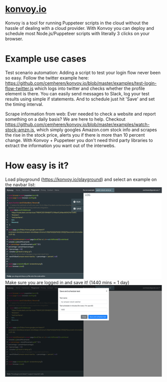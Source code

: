 # [konvoy.io](https://konvoy.io)
Konvoy is a tool for running Puppeteer scripts in the cloud without the hassle of dealing with a cloud provider. With Konvoy you can deploy and schedule most Node.js/Puppeteer scripts with literally 3 clicks on your browser. 

# Example use cases
Test scenario automation: 
Adding a script to test your login flow never been so easy. Follow the twitter example here: https://github.com/cemheren/konvoy.io/blob/master/examples/test-login-flow-twitter.js which logs into twitter and checks whether the profile element is there. You can easily send messages to Slack, log your test results using simple if statements. And to schedule just hit 'Save' and set the timing interval. 

Scrape information from web: 
Ever needed to check a website and report something on a daily basis? We are here to help. Checkout https://github.com/cemheren/konvoy.io/blob/master/examples/watch-stock-amzn.js, which simply googles Amazon.com stock info and scrapes the rise in the stock price, alerts you if there is more than 10 percent change. With Konvoy + Puppeteer you don't need third party libraries to extract the information you want out of the interwebs. 

# How easy is it? 
Load playground (https://konvoy.io/playground) and select an example on the navbar list:
![alt text](https://github.com/cemheren/konvoy.io/blob/master/images/konvoy.io_playground.png)
Make sure you are logged in and save it! (1440 mins = 1 day)
![alt text](https://github.com/cemheren/konvoy.io/blob/master/images/konvoy.io_playground_amzn.png)
